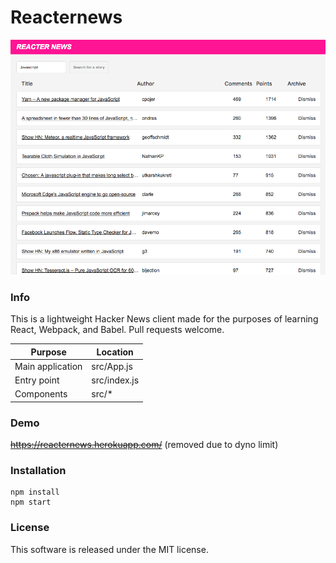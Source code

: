 # Reacternews
![Screenshot](/documentation/screenshot.png?raw=true "Screenshot")


### Info
This is a lightweight Hacker News client made for the purposes of learning React, Webpack, and Babel. Pull requests welcome.

Purpose | Location
------------ | -------------
Main application | src/App.js
Entry point | src/index.js
Components | src/*

### Demo
~~https://reacternews.herokuapp.com/~~ (removed due to dyno limit)

### Installation
```
npm install
npm start
```

### License
This software is released under the MIT license.

